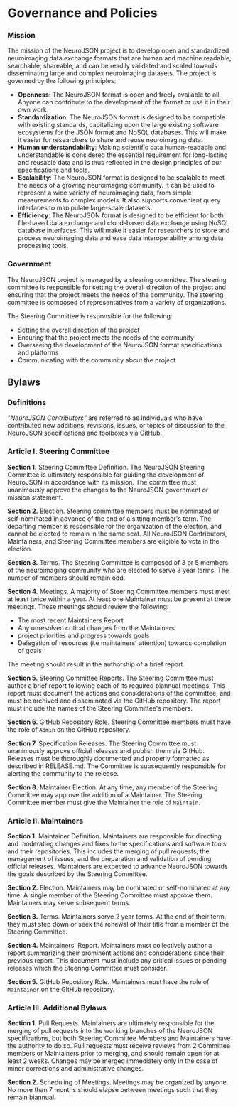 # Governance and Policies

### Mission
The mission of the NeuroJSON project is to develop open and standardized neuroimaging data exchange formats that are human and machine readable, searchable, shareable, and can be readily validated and scaled towards disseminating large and complex neuroimaging datasets. The project is governed by the following principles:

- **Openness**: The NeuroJSON format is open and freely available to all. Anyone can contribute to the development of the format or use it in their own work.
- **Standardization**: The NeuroJSON format is designed to be compatible with existing standards, capitalizing upon the large existing software ecosystems for the JSON format and NoSQL databases. This will make it easier for researchers to share and reuse neuroimaging data.
- **Human understandability**: Making scientific data human-readable and understandable is considered the essential requirement for long-lasting and reusable data and is thus reflected in the design principles of our specifications and tools.
- **Scalability**: The NeuroJSON format is designed to be scalable to meet the needs of a growing neuroimaging community. It can be used to represent a wide variety of neuroimaging data, from simple measurements to complex models. It also supports convenient query interfaces to manipulate large-scale datasets.
- **Efficiency**: The NeuroJSON format is designed to be efficient for both file-based data exchange and cloud-based data exchange using NoSQL database interfaces. This will make it easier for researchers to store and process neuroimaging data and ease data interoperability among data processing tools.

### Government
The NeuroJSON project is managed by a steering committee. The steering committee is responsible for setting the overall direction of the project and ensuring that the project meets the needs of the community. The steering committee is composed of representatives from a variety of organizations.

The Steering Committee is responsible for the following:

- Setting the overall direction of the project
- Ensuring that the project meets the needs of the community
- Overseeing the development of the NeuroJSON format specifications and platforms
- Communicating with the community about the project

## Bylaws

### Definitions

_"NeuroJSON Contributors"_ are referred to as individuals who have contributed new additions, revisions, issues, or topics of discussion to the NeuroJSON specifications and toolboxes via GitHub.

### Article I. Steering Committee

**Section 1.** Steering Committee Definition. The NeuroJSON Steering Committee is ultimately responsible for guiding the development of NeuroJSON in accordance with its mission. The committee must unanimously approve the changes to the NeuroJSON government or mission statement.

**Section 2.** Election. Steering committee members must be nominated or self-nominated in advance of the end of a sitting member's term. The departing member is responsible for the organization of the election, and cannot be elected to remain in the same seat. All NeuroJSON Contributors, Maintainers, and Steering Committee members are eligible to vote in the election.

**Section 3.** Terms. The Steering Committee is composed of 3 or 5 members of the neuroimaging community who are elected to serve 3 year terms. The number of members should remain odd.

**Section 4.** Meetings. A majority of Steering Committee members must meet at least twice within a year. At least one Maintainer must be present at these meetings. These meetings should review the following:
- The most recent Maintainers Report
- Any unresolved critical changes from the Maintainers
- project priorities and progress towards goals
- Delegation of resources (i.e maintainers' attention) towards completion of goals

The meeting should result in the authorship of a brief report.

**Section 5.** Steering Committee Reports. The Steering Committee must author a brief report following each of its required biannual meetings. This report must document the actions and considerations of the committee, and must be archived and disseminated via the GitHub repository. The report must include the names of the Steering Committee's members.

**Section 6.** GitHub Repository Role. Steering Committee members must have the role of `Admin` on the GitHub repository.

**Section 7.** Specification Releases. The Steering Committee must unanimously approve official releases and publish them via GitHub. Releases must be thoroughly documented and properly formatted as described in RELEASE.md. The Committee is subsequently responsible for alerting the community to the release.

**Section 8.** Maintainer Election. At any time, any member of the Steering Committee may approve the addition of a Maintainer. The Steering Committee member must give the Maintainer the role of `Maintain`.

### Article II. Maintainers

**Section 1.** Maintainer Definition. Maintainers are responsible for directing and moderating changes and fixes to the specifications and software tools and their repositories. This includes the merging of pull requests, the management of issues, and the preparation and validation of pending official releases. Maintainers are expected to advance NeuroJSON towards the goals described by the Steering Committee.

**Section 2.** Election. Maintainers may be nominated or self-nominated at any time. A single member of the Steering Committee must approve them. Maintainers may serve subsequent terms.

**Section 3.** Terms. Maintainers serve 2 year terms. At the end of their term, they must step down or seek the renewal of their title from a member of the Steering Committee.

**Section 4.** Maintainers' Report. Maintainers must collectively author a report summarizing their prominent actions and considerations since their previous report. This document must include any critical issues or pending releases which the Steering Committee must consider. 

**Section 5.** GitHub Repository Role. Maintainers must have the role of `Maintainer` on the GitHub repository.

### Article III. Additional Bylaws

**Section 1.** Pull Requests. Maintainers are ultimately responsible for the merging of pull requests into the working branches of the NeuroJSON specifications, but both Steering Committee Members and Maintainers have the authority to do so. Pull requests must receive reviews from 2 Committee members or Maintainers prior to merging, and should remain open for at least 2 weeks. Changes may be merged immediately only in the case of minor corrections and administrative changes.

**Section 2.** Scheduling of Meetings. Meetings may be organized by anyone. No more than 7 months should elapse between meetings such that they remain biannual.

